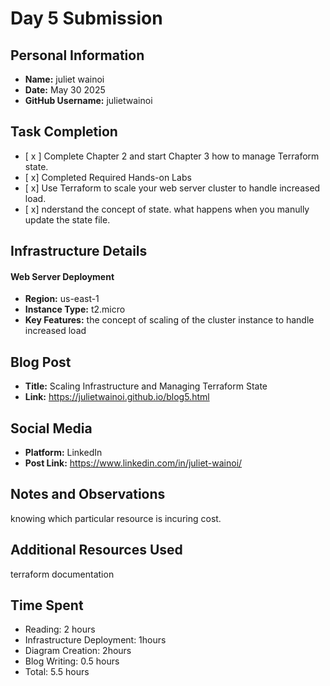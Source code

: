 # Day 5 Submission

## Personal Information
- **Name:** juliet wainoi
- **Date:** May 30 2025
- **GitHub Username:** julietwainoi

## Task Completion
- [ x ] Complete Chapter 2 and start Chapter 3 how to manage Terraform state.
- [ x] Completed Required Hands-on Labs
- [ x] Use Terraform to scale your web server cluster to handle increased load.
- [ x] nderstand the concept of state. what happens when you manully update the state file.
## Infrastructure Details
#### Web Server Deployment
- **Region:** us-east-1
- **Instance Type:** t2.micro
- **Key Features:**
  the concept  of scaling of the cluster instance to handle increased load


## Blog Post
- **Title:** Scaling Infrastructure and Managing Terraform State
- **Link:** https://julietwainoi.github.io/blog5.html

## Social Media
- **Platform:** LinkedIn
- **Post Link:** https://www.linkedin.com/in/juliet-wainoi/

## Notes and Observations
knowing which particular resource is incuring cost.

## Additional Resources Used
terraform documentation

## Time Spent
- Reading: 2 hours
- Infrastructure Deployment: 1hours
- Diagram Creation: 2hours
- Blog Writing: 0.5 hours
- Total: 5.5 hours




